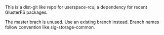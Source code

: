 This is a dist-git like repo for userspace-rcu, a dependency for recent GlusterFS packages.

The master brach is unused. Use an existing branch instead. Branch names follow convention like sig-storage<EL-VERSION>-common.
